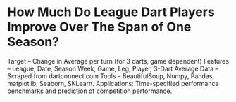 # How Much Do League Dart Players Improve Over The Span of One Season?
Target – Change in Average per turn (for 3 darts, game dependent)
Features – League, Date, Season Week, Game, Leg, Player, 3-Dart Average
Data – Scraped from dartconnect.com
Tools – BeautifulSoup, Numpy, Pandas, matplotlib, Seaborn, SKLearn.
Applications: Time-specified performance benchmarks and prediction of competition performance.
